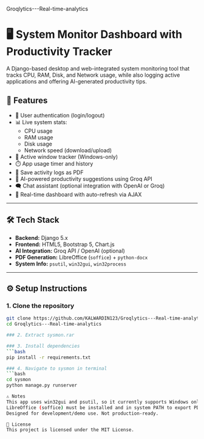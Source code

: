 Groqlytics---Real-time-analytics

# 🖥️ System Monitor Dashboard with Productivity Tracker

A Django-based desktop and web-integrated system monitoring tool that tracks CPU, RAM, Disk, and Network usage, while also logging active applications and offering AI-generated productivity tips.

## 🚀 Features

- 🔐 User authentication (login/logout)
- 📊 Live system stats:
  - CPU usage
  - RAM usage
  - Disk usage
  - Network speed (download/upload)
- 📌 Active window tracker (Windows-only)
- ⏱️ App usage timer and history
- 📃 Save activity logs as PDF
- 🧠 AI-powered productivity suggestions using Groq API
- 🗨️ Chat assistant (optional integration with OpenAI or Groq)
- 🧪 Real-time dashboard with auto-refresh via AJAX

---

## 🛠️ Tech Stack

- **Backend:** Django 5.x
- **Frontend:** HTML5, Bootstrap 5, Chart.js
- **AI Integration:** Groq API / OpenAI (optional)
- **PDF Generation:** LibreOffice (`soffice`) + `python-docx`
- **System Info:** `psutil`, `win32gui`, `win32process`

---

## ⚙️ Setup Instructions

### 1. Clone the repository

```bash
git clone https://github.com/KALWARDIN123/Groqlytics---Real-time-analytics
cd Groqlytics---Real-time-analytics

### 2. Extract sysmon.rar

### 3. Install dependencies
```bash
pip install -r requirements.txt

### 4. Navigate to sysmon in terminal
```bash
cd sysmon
python manage.py runserver

⚠️ Notes
This app uses win32gui and psutil, so it currently supports Windows only for app tracking.
LibreOffice (soffice) must be installed and in system PATH to export PDFs.
Designed for development/demo use. Not production-ready.

📝 License
This project is licensed under the MIT License.

